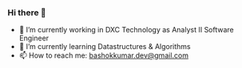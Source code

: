 ### Hi there 👋
- 🔭 I’m currently working in DXC Technology as Analyst II Software Engineer
- 🌱 I’m currently learning Datastructures & Algorithms
- 📫 How to reach me: bashokkumar.dev@gmail.com

<!--
**bashokkumarnandu/bashokkumarnandu** is a ✨ _special_ ✨ repository because its `README.md` (this file) appears on your GitHub profile.

Here are some ideas to get you started:

- 🔭 I’m currently working on ...
- 🌱 I’m currently learning ...
- 👯 I’m looking to collaborate on ...
- 🤔 I’m looking for help with ...
- 💬 Ask me about ...
- 📫 How to reach me: ...
- 😄 Pronouns: ...
- ⚡ Fun fact: ...
-->
